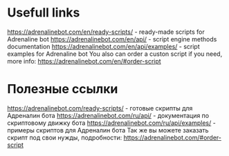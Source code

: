 # Usefull links
https://adrenalinebot.com/en/ready-scripts/ - ready-made scripts for Adrenaline bot
https://adrenalinebot.com/en/api/ - script engine methods documentation
https://adrenalinebot.com/en/api/examples/ - script examples for Adrenaline bot
You also can order a custon script if you need, more info: https://adrenalinebot.com/en/#order-script

# Полезные ссылки
https://adrenalinebot.com/ready-scripts/ - готовые скрипты для Адреналин бота
https://adrenalinebot.com/ru/api/ - документация по скриптовому движку бота
https://adrenalinebot.com/ru/api/examples/ - примеры скриптов для Адреналин бота
Так же вы можете заказать скрипт под свои нужды, подробности: https://adrenalinebot.com/#order-script
